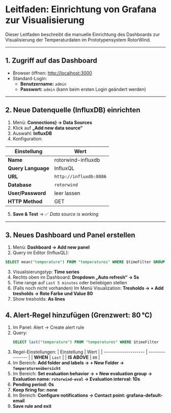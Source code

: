 # Leitfaden: Einrichtung von Grafana zur Visualisierung

Dieser Leitfaden beschreibt die manuelle Einrichtung des Dashboards zur Visualisierung der Temperaturdaten im Prototypensystem RotorWind.

---

## 1. Zugriff auf das Dashboard

- Browser öffnen: [http://localhost:3000](http://localhost:3000)
- Standard-Login:
  - **Benutzername:** `admin`
  - **Passwort:** `admin` (kann beim ersten Login geändert werden)

---

## 2. Neue Datenquelle (InfluxDB) einrichten

1. Menü: **Connections) → Data Sources**
2. Klick auf **„Add new data source“**
3. Auswahl: **InfluxDB**
4. Konfiguration:

| Einstellung            | Wert                    |
|------------------------|-------------------------|
| **Name**               | rotorwind-influxdb      |
| **Query Language**     | InfluxQL                |
| **URL**                | `http://influxdb:8086`  |
| **Database**           | `rotorwind`             |
| **User/Password**      | leer lassen             |
| **HTTP Method**        | GET                     |

5. **Save & Test** → ✅ *Data source is working*

---

## 3. Neues Dashboard und Panel erstellen

1. Menü: **Dashboard → Add new panel**
2. Query im Editor (InfluxQL):

```sql
SELECT mean("temperature") FROM "temperatures" WHERE $timeFilter GROUP BY time($__interval) fill(null)
```
3. Visualisierungstyp: **Time series**
4. Rechts oben im Dashboard: **Dropdown „Auto refresh“ → 5s**
5. Time range auf `Last 5 minutes` oder beliebigen stellen
6. (Falls noch nicht vorhanden) Im Menü Visualization: **Tresholds → + Add tresholds → Rote Farbe und Value 80**
7. Show tresholds: **As lines**

## 4. Alert-Regel hinzufügen (Grenzwert: 80 °C)
1. Im Panel: Alert → Create alert rule
2. Query:
   ```sql
   SELECT last("temperature") FROM "temperatures" WHERE $timeFilter
   ```
3. Regel-Einstellungen:
   | Einstellung          | Wert            |
   | -------------------- | --------------- |
   | **WHEN**             | `Last`          |
   | **IS ABOVE**         | `80`            |
4. Im Bereich: **Add folder and labels → + New Folder → `Temperaturenübersicht`**
5. Im Bereich: **Set evaluation behavior → + New evaluation group → Evaluation name: `rotorwind-eval` → Evaluation interval: 10s**
6. **Pending period: 0s**
7. **Keep firing for: none**
8. Im Bereich: **Configure notifications → Contact point: grafana-default-email**
9. **Save rule and exit**


